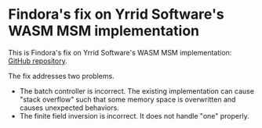 # Findora's fix on Yrrid Software's WASM MSM implementation

This is Findora's fix on Yrrid Software's WASM MSM implementation: 
[GitHub repository](https://github.com/yrrid/submission-wasm-msm). 


The fix addresses two problems.
- The batch controller is incorrect. The existing implementation can cause "stack overflow" such that some memory space 
is overwritten and causes unexpected behaviors.
- The finite field inversion is incorrect. It does not handle "one" properly. 
